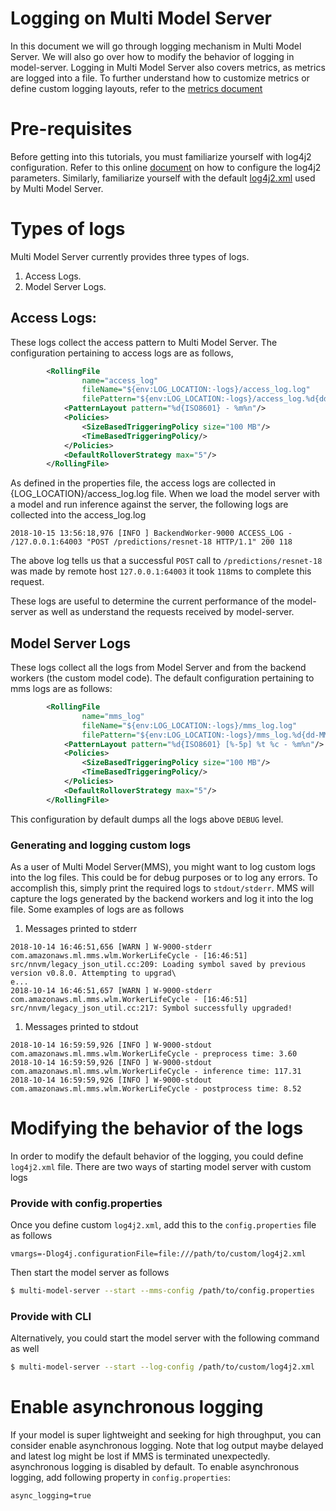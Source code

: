 # Logging on Multi Model Server

In this document we will go through logging mechanism in Multi Model Server. We will also go over how to modify the behavior of logging in model-server. Logging in Multi Model Server also covers
metrics, as metrics are logged into a file. To further understand how to customize metrics or define custom logging layouts, refer to the [metrics document](metrics.md)

# Pre-requisites
Before getting into this tutorials, you must familiarize yourself with log4j2 configuration. Refer to this online [document](https://logging.apache.org/log4j/2.x/manual/configuration.html) on how to configure the log4j2 parameters. Similarly, familiarize yourself with the default [log4j2.xml](../frontend/server/src/main/resources/log4j2.xml) used by Multi Model Server.

# Types of logs
Multi Model Server currently provides three types of logs.
1. Access Logs.
1. Model Server Logs.

## Access Logs:
These logs collect the access pattern to Multi Model Server. The configuration pertaining to access logs are as follows,
```xml
        <RollingFile
                name="access_log"
                fileName="${env:LOG_LOCATION:-logs}/access_log.log"
                filePattern="${env:LOG_LOCATION:-logs}/access_log.%d{dd-MMM}.log.gz">
            <PatternLayout pattern="%d{ISO8601} - %m%n"/>
            <Policies>
                <SizeBasedTriggeringPolicy size="100 MB"/>
                <TimeBasedTriggeringPolicy/>
            </Policies>
            <DefaultRolloverStrategy max="5"/>
        </RollingFile>
```

As defined in the properties file, the access logs are collected in {LOG_LOCATION}/access_log.log file. When we load the model server
with a model and run inference against the server, the following logs are collected into the access_log.log
```text
2018-10-15 13:56:18,976 [INFO ] BackendWorker-9000 ACCESS_LOG - /127.0.0.1:64003 "POST /predictions/resnet-18 HTTP/1.1" 200 118
```
The above log tells us that a successful `POST` call to `/predictions/resnet-18` was made by remote host `127.0.0.1:64003` it took `118`ms to complete this request.

These logs are useful to determine the current performance of the model-server as well as understand the requests received by model-server.

## Model Server Logs
These logs collect all the logs from Model Server and from the backend workers (the custom model code).
The default configuration pertaining to mms logs are as follows:
```xml
        <RollingFile
                name="mms_log"
                fileName="${env:LOG_LOCATION:-logs}/mms_log.log"
                filePattern="${env:LOG_LOCATION:-logs}/mms_log.%d{dd-MMM}.log.gz">
            <PatternLayout pattern="%d{ISO8601} [%-5p] %t %c - %m%n"/>
            <Policies>
                <SizeBasedTriggeringPolicy size="100 MB"/>
                <TimeBasedTriggeringPolicy/>
            </Policies>
            <DefaultRolloverStrategy max="5"/>
        </RollingFile>
```

This configuration by default dumps all the logs above `DEBUG` level. 

### Generating and logging custom logs
As a user of Multi Model Server(MMS), you might want to log custom logs into the log files. This could be for debug purposes or
to log any errors. To accomplish this, simply print the required logs to `stdout/stderr`. MMS will capture the logs generated by the 
backend workers and log it into the log file. Some examples of logs are as follows

1. Messages printed to stderr 
```text
2018-10-14 16:46:51,656 [WARN ] W-9000-stderr com.amazonaws.ml.mms.wlm.WorkerLifeCycle - [16:46:51] src/nnvm/legacy_json_util.cc:209: Loading symbol saved by previous version v0.8.0. Attempting to upgrad\
e...
2018-10-14 16:46:51,657 [WARN ] W-9000-stderr com.amazonaws.ml.mms.wlm.WorkerLifeCycle - [16:46:51] src/nnvm/legacy_json_util.cc:217: Symbol successfully upgraded!
```
 
1. Messages printed to stdout 
```text
2018-10-14 16:59:59,926 [INFO ] W-9000-stdout com.amazonaws.ml.mms.wlm.WorkerLifeCycle - preprocess time: 3.60
2018-10-14 16:59:59,926 [INFO ] W-9000-stdout com.amazonaws.ml.mms.wlm.WorkerLifeCycle - inference time: 117.31
2018-10-14 16:59:59,926 [INFO ] W-9000-stdout com.amazonaws.ml.mms.wlm.WorkerLifeCycle - postprocess time: 8.52
```

# Modifying the behavior of the logs
In order to modify the default behavior of the logging, you could define `log4j2.xml` file. There are two ways of starting
model server with custom logs

### Provide with config.properties
 Once you define custom `log4j2.xml`, add this to the `config.properties` file as follows

```properties
vmargs=-Dlog4j.configurationFile=file:///path/to/custom/log4j2.xml
```
Then start the model server as follows
```bash
$ multi-model-server --start --mms-config /path/to/config.properties
```
### Provide with CLI 
Alternatively, you could start the model server with the following command as well

```bash
$ multi-model-server --start --log-config /path/to/custom/log4j2.xml
```

# Enable asynchronous logging
If your model is super lightweight and seeking for high throughput, you can consider enable asynchronous logging.
Note that log output maybe delayed and latest log might be lost if MMS is terminated unexpectedly.
asynchronous logging is disabled by default.
To enable asynchronous logging, add following property in `config.properties`:
 
```properties
async_logging=true
```
